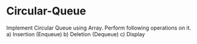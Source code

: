 # Circular-Queue
Implement Circular Queue using Array. Perform following operations on it.
a) Insertion (Enqueue) 
b) Deletion (Dequeue) 
c) Display
